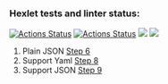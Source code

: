 ### Hexlet tests and linter status:
[![Actions Status](https://github.com/AdalyatNazirov/java-project-71/actions/workflows/ci.yml/badge.svg)](https://github.com/AdalyatNazirov/java-project-71/actions) [![Actions Status](https://github.com/AdalyatNazirov/java-project-71/actions/workflows/hexlet-check.yml/badge.svg)](https://github.com/AdalyatNazirov/java-project-71/actions) <a href="https://codeclimate.com/github/AdalyatNazirov/java-project-71/maintainability"><img src="https://api.codeclimate.com/v1/badges/d98cd62552d1ace33c14/maintainability" /></a> <a href="https://codeclimate.com/github/AdalyatNazirov/java-project-71/test_coverage"><img src="https://api.codeclimate.com/v1/badges/d98cd62552d1ace33c14/test_coverage" /></a>

1. Plain JSON [Step 6](https://asciinema.org/a/oKpaSQRUXrzaj7dCWRTaWPUmg)
2. Support Yaml [Step 8](https://asciinema.org/a/091FKuEfY71zO5yr8w9nNi0hx)
3. Support JSON [Step 9](https://asciinema.org/a/40JuAiZQOkHb6Qk22mLT75088)
